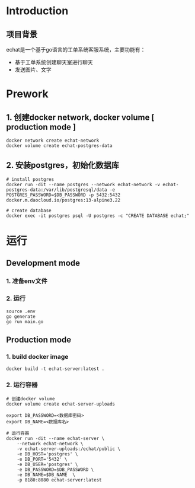 # Introduction
## 项目背景
echat是一个基于go语言的工单系统客服系统，主要功能有：
- 基于工单系统创建聊天室进行聊天
- 发送图片、文字

# Prework
## 1. 创建docker network, docker volume [ production mode ]
```
docker network create echat-network
docker volume create echat-postgres-data
```
## 2. 安装postgres，初始化数据库
```
# install postgres
docker run -dit --name postgres --network echat-network -v echat-postgres-data:/var/lib/postgresql/data -e POSTGRES_PASSWORD=$DB_PASSWORD -p 5432:5432 docker.m.daocloud.io/postgres:13-alpine3.22

# create database
docker exec -it postgres psql -U postgres -c "CREATE DATABASE echat;"
```

# 运行
## Development mode
### 1. 准备env文件
### 2. 运行
```
source .env
go generate
go run main.go
```
## Production mode
### 1. build docker image
```
docker build -t echat-server:latest .
```
### 2. 运行容器
```
# 创建docker volume
docker volume create echat-server-uploads

export DB_PASSWORD=<数据库密码>
export DB_NAME=<数据库名>

# 运行容器
docker run -dit --name echat-server \
    --network echat-network \
    -v echat-server-uploads:/echat/public \
    -e DB_HOST='postgres' \
    -e DB_PORT='5432' \
    -e DB_USER='postgres' \
    -e DB_PASSWORD=$DB_PASSWORD \
    -e DB_NAME=$DB_NAME  \
    -p 8180:8080 echat-server:latest
```